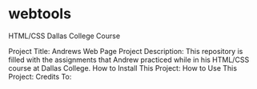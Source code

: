 # webtools
HTML/CSS Dallas College Course

Project Title: Andrews Web Page 
Project Description: 
This repository is filled with the assignments that Andrew practiced while in his HTML/CSS course at Dallas College. 
How to Install This Project: 
How to Use This Project: 
Credits To: 


